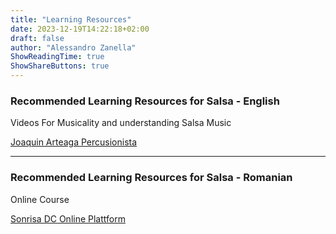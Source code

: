 ```yaml
---
title: "Learning Resources"
date: 2023-12-19T14:22:18+02:00
draft: false
author: "Alessandro Zanella"
ShowReadingTime: true
ShowShareButtons: true
---
```


### Recommended Learning Resources for Salsa - English

Videos For Musicality and understanding Salsa Music

[Joaquin Arteaga Percusionista](https://www.youtube.com/@joacopercusion)

---

### Recommended Learning Resources for Salsa - Romanian

Online Course

[Sonrisa DC Online Plattform](https://sonrisaonline.com/)